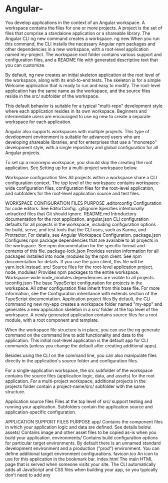 # Angular-
You develop applications in the context of an Angular workspace. A workspace contains the files for one or more projects. A project is the set of files that comprise a standalone application or a shareable library.  The Angular CLI ng new command creates a workspace.
ng new <my-project>
When you run this command, the CLI installs the necessary Angular npm packages and other dependencies in a new workspace, with a root-level application named my-project. The workspace root folder contains various support and configuration files, and a README file with generated descriptive text that you can customize.

By default, ng new creates an initial skeleton application at the root level of the workspace, along with its end-to-end tests. The skeleton is for a simple Welcome application that is ready to run and easy to modify. The root-level application has the same name as the workspace, and the source files reside in the src/ subfolder of the workspace.

This default behavior is suitable for a typical "multi-repo" development style where each application resides in its own workspace. Beginners and intermediate users are encouraged to use ng new to create a separate workspace for each application.

Angular also supports workspaces with multiple projects. This type of development environment is suitable for advanced users who are developing shareable libraries, and for enterprises that use a "monorepo" development style, with a single repository and global configuration for all Angular projects.

To set up a monorepo workspace, you should skip the creating the root application. See Setting up for a multi-project workspace below.

Workspace configuration files
All projects within a workspace share a CLI configuration context. The top level of the workspace contains workspace-wide configuration files, configuration files for the root-level application, and subfolders for the root-level application source and test files.

WORKSPACE CONFIGURATION FILES	PURPOSE
.editorconfig	Configuration for code editors. See EditorConfig.
.gitignore	Specifies intentionally untracked files that Git should ignore.
README.md	Introductory documentation for the root application.
angular.json	CLI configuration defaults for all projects in the workspace, including configuration options for build, serve, and test tools that the CLI uses, such as Karma, and Protractor. For details, see Angular Workspace Configuration.
package.json	Configures npm package dependencies that are available to all projects in the workspace. See npm documentation for the specific format and contents of this file.
package-lock.json	Provides version information for all packages installed into node_modules by the npm client. See npm documentation for details. If you use the yarn client, this file will be yarn.lock instead.
src/	Source files for the root-level application project.
node_modules/	Provides npm packages to the entire workspace. Workspace-wide node_modules dependencies are visible to all projects.
tsconfig.json	The base TypeScript configuration for projects in the workspace. All other configuration files inherit from this base file. For more information, see the Configuration inheritance with extends section of the TypeScript documentation.
Application project files
By default, the CLI command ng new my-app creates a workspace folder named "my-app" and generates a new application skeleton in a src/ folder at the top level of the workspace. A newly generated application contains source files for a root module, with a root component and template.

When the workspace file structure is in place, you can use the ng generate command on the command line to add functionality and data to the application. This initial root-level application is the default app for CLI commands (unless you change the default after creating additional apps).

Besides using the CLI on the command line, you can also manipulate files directly in the application's source folder and configuration files.

For a single-application workspace, the src subfolder of the workspace contains the source files (application logic, data, and assets) for the root application. For a multi-project workspace, additional projects in the projects folder contain a project-name/src/ subfolder with the same structure.

Application source files
Files at the top level of src/ support testing and running your application. Subfolders contain the application source and application-specific configuration.

APPLICATION SUPPORT FILES	PURPOSE
app/	Contains the component files in which your application logic and data are defined. See details below.
assets/	Contains image and other asset files to be copied as-is when you build your application.
environments/	Contains build configuration options for particular target environments. By default there is an unnamed standard development environment and a production ("prod") environment. You can define additional target environment configurations.
favicon.ico	An icon to use for this application in the bookmark bar.
index.html	The main HTML page that is served when someone visits your site. The CLI automatically adds all JavaScript and CSS files when building your app, so you typically don't need to add any <script> or <link> tags here manually.
main.ts	The main entry point for your application. Compiles the application with the JIT compiler and bootstraps the application's root module (AppModule) to run in the browser. You can also use the AOT compiler without changing any code by appending the --aot flag to the CLI build and serve commands.
polyfills.ts	Provides polyfill scripts for browser support.
styles.sass	Lists CSS files that supply styles for a project. The extension reflects the style preprocessor you have configured for the project.
test.ts	The main entry point for your unit tests, with some Angular-specific configuration. You don't typically need to edit this file.
New Angular projects use strict mode by default. If this is not desired you can opt-out when creating the project. For more information, see Strict mode.


Inside the src folder, the app folder contains your project's logic and data. Angular components, templates, and styles go here.

SRC/APP/ FILES	PURPOSE
app/app.component.ts	Defines the logic for the application's root component, named AppComponent. The view associated with this root component becomes the root of the view hierarchy as you add components and services to your application.
app/app.component.html	Defines the HTML template associated with the root AppComponent.
app/app.component.css	Defines the base CSS stylesheet for the root AppComponent.
app/app.component.spec.ts	Defines a unit test for the root AppComponent.
app/app.module.ts	Defines the root module, named AppModule, that tells Angular how to assemble the application. Initially declares only the AppComponent. As you add more components to the app, they must be declared here.
Application configuration files
The application-specific configuration files for the root application reside at the workspace root level. For a multi-project workspace, project-specific configuration files are in the project root, under projects/project-name/.

Project-specific TypeScript configuration files inherit from the workspace-wide tsconfig.json.

APPLICATION-SPECIFIC CONFIGURATION FILES	PURPOSE
.browserslistrc	Configures sharing of target browsers and Node.js versions among various front-end tools. See Browserslist on GitHub for more information.
karma.conf.js	Application-specific Karma configuration.
tsconfig.app.json	Application-specific TypeScript configuration, including TypeScript and Angular template compiler options. See TypeScript Configuration and Angular Compiler Options.
tsconfig.spec.json	TypeScript configuration for the application tests. See TypeScript Configuration.

Multiple projects
A multi-project workspace is suitable for an enterprise that uses a single repository and global configuration for all Angular projects (the "monorepo" model). A multi-project workspace also supports library development.

Setting up for a multi-project workspace
If you intend to have multiple projects in a workspace, you can skip the initial application generation when you create the workspace, and give the workspace a unique name. The following command creates a workspace with all of the workspace-wide configuration files, but no root-level application.

content_copy
ng new my-workspace --create-application false
You can then generate applications and libraries with names that are unique within the workspace.

content_copy
cd my-workspace
ng generate application my-first-app
Multiple project file structure
The first explicitly generated application goes into the projects folder along with all other projects in the workspace. Newly generated libraries are also added under projects. When you create projects this way, the file structure of the workspace is entirely consistent with the structure of the workspace configuration file, angular.json.

my-workspace
…                          (workspace-wide config files)
projects               (generated applications and libraries)
my-first-app   --(an explicitly generated application)
…                --(application-specific config)
src             --(source and support files for application)
my-lib             --(a generated library)
…                --(library-specific config)
src             --source and support files for library)
Library project files
When you generate a library using the CLI (with a command such as ng generate library my-lib), the generated files go into the projects/ folder of the workspace. For more information about creating your own libraries, see Creating Libraries.

Libraries unlike applications have their own package.json configuration file.

Under the projects/ folder, the my-lib folder contains your library code.

LIBRARY SOURCE FILES	PURPOSE
src/lib	Contains your library project's logic and data. Like an application project, a library project can contain components, services, modules, directives, and pipes.
src/test.ts	The main entry point for your unit tests, with some library-specific configuration. You don't typically need to edit this file.
src/public-api.ts	Specifies all files that are exported from your library.
karma.conf.js	Library-specific Karma configuration.
ng-package.json	Configuration file used by ng-packagr for building your library.
package.json	Configures npm package dependencies that are required for this library.
tsconfig.lib.json	Library-specific TypeScript configuration, including TypeScript and Angular template compiler options. See TypeScript Configuration.
tsconfig.lib.prod.json	Library-specific TypeScript configuration that is used when building the library in production mode.
tsconfig.spec.json	TypeScript configuration for the library tests. See TypeScript Configuration.


